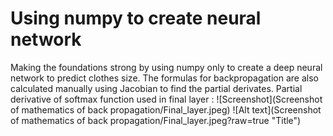 # Using numpy to create  neural network
Making the foundations strong by using numpy only to create a deep neural network to predict clothes size. The formulas for backpropagation are also calculated manually using Jacobian to find the partial derivates. 
Partial derivative of softmax function used in final layer :
![Screenshot](Screenshot of mathematics of back propagation/Final_layer.jpeg)
![Alt text](Screenshot of mathematics of back propagation/Final_layer.jpeg?raw=true "Title")
